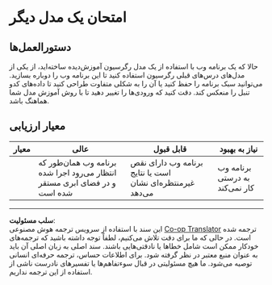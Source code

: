 <!--
CO_OP_TRANSLATOR_METADATA:
{
  "original_hash": "a8e8ae10be335cbc745b75ee552317ff",
  "translation_date": "2025-09-03T23:47:27+00:00",
  "source_file": "3-Web-App/1-Web-App/assignment.md",
  "language_code": "fa"
}
-->
# امتحان یک مدل دیگر

## دستورالعمل‌ها

حالا که یک برنامه وب با استفاده از یک مدل رگرسیون آموزش‌دیده ساخته‌اید، از یکی از مدل‌های درس‌های قبلی رگرسیون استفاده کنید تا این برنامه وب را دوباره بسازید. می‌توانید سبک برنامه را حفظ کنید یا آن را به شکلی متفاوت طراحی کنید تا داده‌های کدو تنبل را منعکس کند. دقت کنید که ورودی‌ها را تغییر دهید تا با روش آموزش مدل شما هماهنگ باشد.

## معیار ارزیابی

| معیار                     | عالی                                                      | قابل قبول                                                | نیاز به بهبود                           |
| -------------------------- | --------------------------------------------------------- | --------------------------------------------------------- | --------------------------------------- |
| | برنامه وب همان‌طور که انتظار می‌رود اجرا شده و در فضای ابری مستقر شده است | برنامه وب دارای نقص است یا نتایج غیرمنتظره‌ای نشان می‌دهد | برنامه وب به درستی کار نمی‌کند         | 

---

**سلب مسئولیت**:  
این سند با استفاده از سرویس ترجمه هوش مصنوعی [Co-op Translator](https://github.com/Azure/co-op-translator) ترجمه شده است. در حالی که ما برای دقت تلاش می‌کنیم، لطفاً توجه داشته باشید که ترجمه‌های خودکار ممکن است شامل خطاها یا نادقتی‌هایی باشند. سند اصلی به زبان اصلی آن باید به عنوان منبع معتبر در نظر گرفته شود. برای اطلاعات حساس، ترجمه حرفه‌ای انسانی توصیه می‌شود. ما هیچ مسئولیتی در قبال سوءتفاهم‌ها یا تفسیرهای نادرست ناشی از استفاده از این ترجمه نداریم.